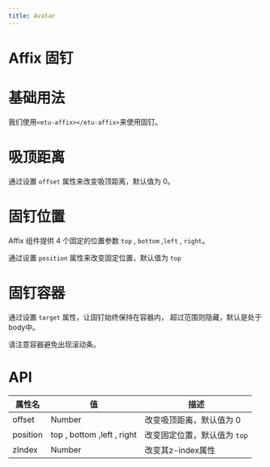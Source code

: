 ```yaml
---
title: Avatar
---
```


# Affix 固钉

# 基础用法

我们使用`<etu-affix></etu-affix>`来使用固钉。

<preview path="../examples/affix/basic.vue" title="" description=""></preview>

# 吸顶距离

通过设置 `offset` 属性来改变吸顶距离，默认值为 0。

<preview path="../examples/affix/offset.vue" title="" description=""></preview>

# 固钉位置

Affix 组件提供 4 个固定的位置参数 `top` , `bottom` ,`left` , `right`。

通过设置 `position` 属性来改变固定位置，默认值为 `top` 

<preview path="../examples/affix/position.vue" title="" description=""></preview>

# 固钉容器

通过设置 `target` 属性，让固钉始终保持在容器内， 超过范围则隐藏，默认是处于body中。

请注意容器避免出现滚动条。

<preview path="../examples/affix/target.vue" title="" description=""></preview>

# API

| 属性名      | 值                       | 描述                    |
|----------|-------------------------|-----------------------|
| offset   | Number                  | 改变吸顶距离，默认值为 0         |
| position | top , bottom ,left , right                      | 改变固定位置，默认值为 `top`     |
| zIndex   | Number | 改变其z-index属性          |